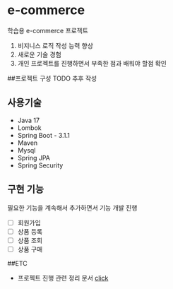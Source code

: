 # e-commerce
학습용 e-commerce 프로젝트<br> 
1. 비지니스 로직 작성 능력 향상 
2. 새로운 기술 경험 
3. 개인 프로젝트를 진행하면서 부족한 점과 배워야 할점 확인

##프로젝트 구성 
TODO 추후 작성 
    
## 사용기술
- Java 17
- Lombok
- Spring Boot - 3.1.1
- Maven
- Mysql
- Spring JPA
- Spring Security

## 구현 기능
필요한 기능을 계속해서 추가하면서 기능 개발 진행
- [ ] 회원가입
- [ ] 상품 등록
- [ ] 상품 조회
- [ ] 상품 구매<br>

##ETC
- 프로젝트 진행 관련 정리 문서 [click](https://chipped-year-ef5.notion.site/e4296b41ee954a60ba6587b22b290e32?pvs=4)
